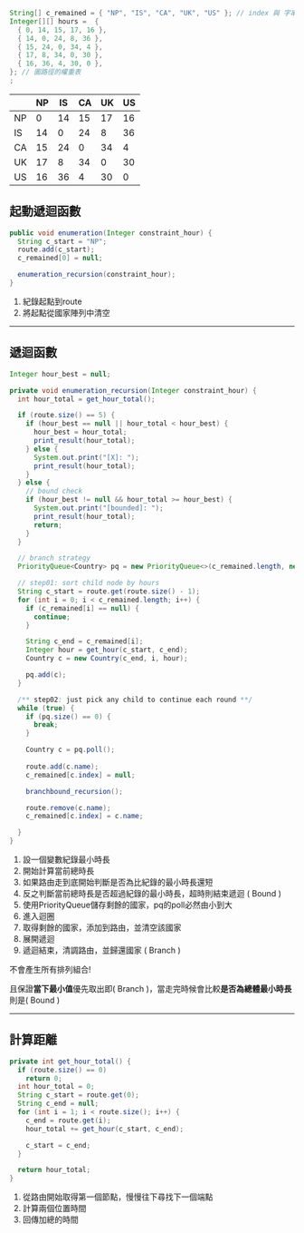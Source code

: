 ```java
String[] c_remained = { "NP", "IS", "CA", "UK", "US" }; // index 與 字串 映射表
Integer[][] hours =  {
  { 0, 14, 15, 17, 16 },
  { 14, 0, 24, 8, 36 },
  { 15, 24, 0, 34, 4 },
  { 17, 8, 34, 0, 30 },
  { 16, 36, 4, 30, 0 }, 
}; // 圖路徑的權重表
;

```

|     | NP  | IS  | CA  | UK  | US  |
| --- | --- | --- | --- | --- | --- |
| NP  | 0   | 14  | 15  | 17  | 16  |
| IS  | 14  | 0   | 24  | 8   | 36  |
| CA  | 15  | 24  | 0   | 34  | 4   |
| UK  | 17  | 8   | 34  | 0   | 30  |
| US  | 16  | 36  | 4   | 30  | 0   |


## 起動遞迴函數
```java
public void enumeration(Integer constraint_hour) {
  String c_start = "NP";
  route.add(c_start);
  c_remained[0] = null;

  enumeration_recursion(constraint_hour);
}
```

1. 紀錄起點到route
2. 將起點從國家陣列中清空

---

## 遞迴函數
```java
Integer hour_best = null;

private void enumeration_recursion(Integer constraint_hour) {
  int hour_total = get_hour_total();

  if (route.size() == 5) {
    if (hour_best == null || hour_total < hour_best) {
      hour_best = hour_total;
      print_result(hour_total);
    } else {
      System.out.print("[X]: ");
      print_result(hour_total);
    }
  } else {
    // bound check
    if (hour_best != null && hour_total >= hour_best) {
      System.out.print("[bounded]: ");
      print_result(hour_total);
      return;
    }
  }

  // branch strategy
  PriorityQueue<Country> pq = new PriorityQueue<>(c_remained.length, new myComp());

  // step01: sort child node by hours
  String c_start = route.get(route.size() - 1);
  for (int i = 0; i < c_remained.length; i++) {
    if (c_remained[i] == null) {
      continue;
    }

    String c_end = c_remained[i];
    Integer hour = get_hour(c_start, c_end);
    Country c = new Country(c_end, i, hour);

    pq.add(c);
  }

  /** step02: just pick any child to continue each round **/
  while (true) {
    if (pq.size() == 0) {
      break;
    }

    Country c = pq.poll();
    
    route.add(c.name);
    c_remained[c.index] = null;

    branchbound_recursion();

    route.remove(c.name);
    c_remained[c.index] = c.name;

  }
}
```

1. 設一個變數紀錄最小時長
2. 開始計算當前總時長
3. 如果路由走到底開始判斷是否為比紀錄的最小時長還短
4. 反之判斷當前總時長是否超過紀錄的最小時長，超時則結束遞迴
   ( Bound ) 
5. 使用PriorityQueue儲存剩餘的國家，pq的poll必然由小到大
6. 進入迴圈
7. 取得剩餘的國家，添加到路由，並清空該國家
8. 展開遞迴
9. 遞迴結束，清調路由，並歸還國家
   ( Branch )  

不會產生所有排列組合!

且保證**當下最小值**優先取出即( Branch )，當走完時候會比較**是否為總體最小時長**則是( Bound )



---

## 計算距離
```java
private int get_hour_total() {
  if (route.size() == 0)
    return 0;
  int hour_total = 0;
  String c_start = route.get(0);
  String c_end = null;
  for (int i = 1; i < route.size(); i++) {
    c_end = route.get(i);
    hour_total += get_hour(c_start, c_end);

    c_start = c_end;
  }

  return hour_total;
}
```

1. 從路由開始取得第一個節點，慢慢往下尋找下一個端點
2. 計算兩個位置時間
3. 回傳加總的時間